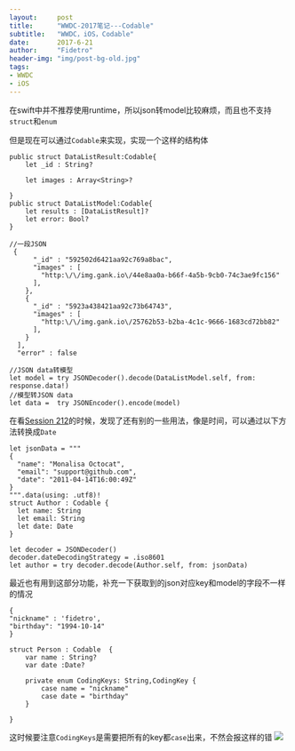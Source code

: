```yaml
---
layout:     post
title:      "WWDC-2017笔记---Codable"
subtitle:   "WWDC，iOS，Codable"
date:       2017-6-21
author:     "Fidetro"
header-img: "img/post-bg-old.jpg"
tags:
- WWDC
- iOS
---
```


在swift中并不推荐使用runtime，所以json转model比较麻烦，而且也不支持`struct`和`enum`

但是现在可以通过`Codable`来实现，实现一个这样的结构体
```
public struct DataListResult:Codable{
    let _id : String?
 
    let images : Array<String>?

}
public struct DataListModel:Codable{
    let results : [DataListResult]?
    let error: Bool?
}
```

```
//一段JSON
 {
      "_id" : "592502d6421aa92c769a8bac",
      "images" : [
        "http:\/\/img.gank.io\/44e8aa0a-b66f-4a5b-9cb0-74c3ae9fc156"
      ],
    },
    {
      "_id" : "5923a438421aa92c73b64743",
      "images" : [
        "http:\/\/img.gank.io\/25762b53-b2ba-4c1c-9666-1683cd72bb82"
      ],
    }
  ],
  "error" : false
```
```
//JSON data转模型
let model = try JSONDecoder().decode(DataListModel.self, from: response.data!) 
//模型转JSON data
let data =  try JSONEncoder().encode(model)
```

在看[Session 212](https://developer.apple.com/videos/play/wwdc2017/212/)的时候，发现了还有别的一些用法，像是时间，可以通过以下方法转换成`Date`
```
let jsonData = """
{
  "name": "Monalisa Octocat",
  "email": "support@github.com",
  "date": "2011-04-14T16:00:49Z"
}
""".data(using: .utf8)!
struct Author : Codable {
  let name: String
  let email: String
  let date: Date
}

let decoder = JSONDecoder()
decoder.dateDecodingStrategy = .iso8601
let author = try decoder.decode(Author.self, from: jsonData)
```
最近也有用到这部分功能，补充一下获取到的json对应key和model的字段不一样的情况
```
{
"nickname" : 'fidetro',
"birthday": "1994-10-14"
}

struct Person : Codable  {
    var name : String?
    var date :Date?
 
    private enum CodingKeys: String,CodingKey {
        case name = "nickname"
        case date = "birthday"
    }
    
}
```
这时候要注意`CodingKeys`是需要把所有的key都`case`出来，不然会报这样的错
![](http://foolishtalk.oss-cn-shenzhen.aliyuncs.com/9562042D-2660-49FF-A090-A774C014E6B1.png)


